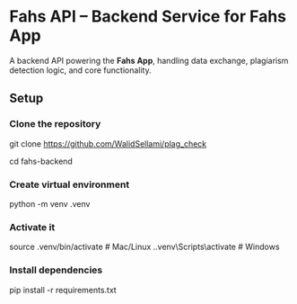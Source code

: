 # Fahs API – Backend Service for Fahs App

A backend API powering the **Fahs App**, handling data exchange, plagiarism detection logic, and core functionality.

## Setup

### Clone the repository
git clone https://github.com/WalidSellami/plag_check

cd fahs-backend

### Create virtual environment
python -m venv .venv

### Activate it
source .venv/bin/activate      # Mac/Linux
.\.venv\Scripts\activate       # Windows

### Install dependencies
pip install -r requirements.txt
